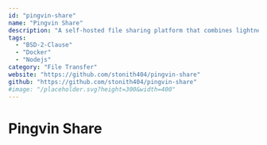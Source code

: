```yaml
---
id: "pingvin-share"
name: "Pingvin Share"
description: "A self-hosted file sharing platform that combines lightness and beauty, perfect for seamless and efficient file sharing."
tags:
  - "BSD-2-Clause"
  - "Docker"
  - "Nodejs"
category: "File Transfer"
website: "https://github.com/stonith404/pingvin-share"
github: "https://github.com/stonith404/pingvin-share"
#image: "/placeholder.svg?height=300&width=400"
---
```


# Pingvin Share
